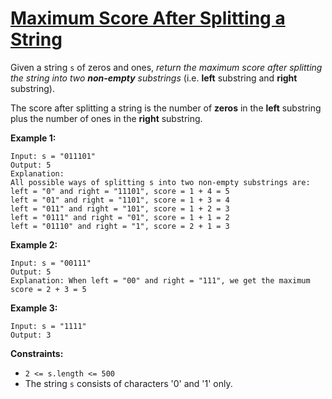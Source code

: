 [Maximum Score After Splitting a String](https://leetcode.com/problems/maximum-score-after-splitting-a-string/description/)
===

Given a string `s` of zeros and ones, _return the maximum score after splitting the string into two **non-empty**
substrings_ (i.e. **left** substring and **right** substring).

The score after splitting a string is the number of **zeros** in the **left** substring plus the number of ones in the
**right** substring.

**Example 1:**

```text
Input: s = "011101"
Output: 5
Explanation:
All possible ways of splitting s into two non-empty substrings are:
left = "0" and right = "11101", score = 1 + 4 = 5
left = "01" and right = "1101", score = 1 + 3 = 4
left = "011" and right = "101", score = 1 + 2 = 3
left = "0111" and right = "01", score = 1 + 1 = 2
left = "01110" and right = "1", score = 2 + 1 = 3
```

**Example 2:**

```text
Input: s = "00111"
Output: 5
Explanation: When left = "00" and right = "111", we get the maximum score = 2 + 3 = 5
```

**Example 3:**

```text
Input: s = "1111"
Output: 3
```

**Constraints:**

* `2 <= s.length <= 500`
* The string `s` consists of characters '0' and '1' only.
